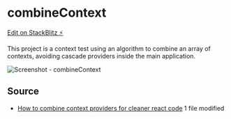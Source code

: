 # combineContext

[Edit on StackBlitz ⚡️](https://stackblitz.com/edit/combine-text-vitejs)

This project is a context test using an algorithm to combine an array of contexts, avoiding cascade providers inside the main application.

![Screenshot - combineContext](https://cdn.jsdelivr.net/gh/gedsonmarcelino/combineContext@master/imgs/Screenshot%20from%202022-02-11%2012-05-11.png)

## Source

- [How to combine context providers for cleaner react code](https://medium.com/front-end-weekly/how-to-combine-context-providers-for-cleaner-react-code-9ed24f20225e)
  1 file modified

